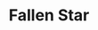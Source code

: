 ---
title: "Fallen Star"
year: 2025
description: "Oil on gesso board. Blue PLA and oil paint."
size: "9” x 9.5” x 2”"
count: 4
selected: true
priority: 1
---